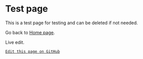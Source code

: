 # Test page

This is a test page for testing and can be deleted if not needed.

Go back to [Home page](.).

Live edit.

<!-- link to edit (GitHub login and permission required) -->
[`Edit this page on GitHub`](https://github.com/thomas-ccamlr/docs-test/edit/main/pages/test.md)
